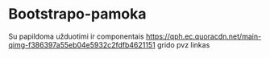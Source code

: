 # Bootstrapo-pamoka
Su papildoma užduotimi ir componentais
https://qph.ec.quoracdn.net/main-qimg-f386397a55eb04e5932c2fdfb4621151 grido pvz linkas
